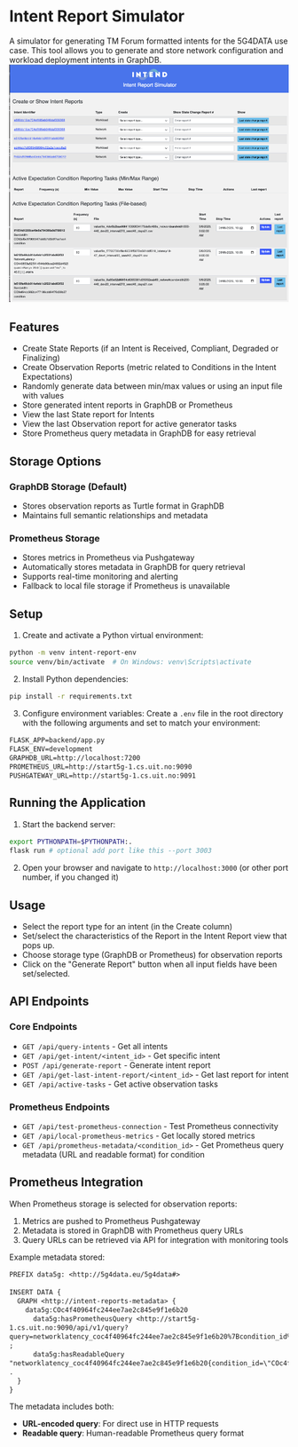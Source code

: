 # Intent Report Simulator

A simulator for generating TM Forum formatted intents for the 5G4DATA use case. This tool allows you to generate and store network configuration and workload deployment intents in GraphDB.
![Intent Simulator](./Intent-Report-Simulator.png)

## Features

- Create State Reports (if an Intent is Received, Compliant, Degraded or Finalizing)
- Create Observation Reports (metric related to Conditions in the Intent Expectations)
- Randomly generate data between min/max values or using an input file with values
- Store generated intent reports in GraphDB or Prometheus
- View the last State report for Intents
- View the last Observation report for active generator tasks
- Store Prometheus query metadata in GraphDB for easy retrieval

## Storage Options

### GraphDB Storage (Default)
- Stores observation reports as Turtle format in GraphDB
- Maintains full semantic relationships and metadata

### Prometheus Storage
- Stores metrics in Prometheus via Pushgateway
- Automatically stores metadata in GraphDB for query retrieval
- Supports real-time monitoring and alerting
- Fallback to local file storage if Prometheus is unavailable

## Setup

1. Create and activate a Python virtual environment:
```bash
python -m venv intent-report-env
source venv/bin/activate  # On Windows: venv\Scripts\activate
```

2. Install Python dependencies:
```bash
pip install -r requirements.txt
```

3. Configure environment variables:
Create a `.env` file in the root directory with the following arguments and set to match your environment:
```
FLASK_APP=backend/app.py
FLASK_ENV=development
GRAPHDB_URL=http://localhost:7200
PROMETHEUS_URL=http://start5g-1.cs.uit.no:9090
PUSHGATEWAY_URL=http://start5g-1.cs.uit.no:9091
```

## Running the Application

1. Start the backend server:
```bash
export PYTHONPATH=$PYTHONPATH:.
flask run # optional add port like this --port 3003
```

2. Open your browser and navigate to `http://localhost:3000` (or other port number, if you changed it)

## Usage
- Select the report type for an intent (in the Create column)
- Set/select the characteristics of the Report in the Intent Report view that pops up.
- Choose storage type (GraphDB or Prometheus) for observation reports
- Click on the "Generate Report" button when all input fields have been set/selected.

## API Endpoints

### Core Endpoints
- `GET /api/query-intents` - Get all intents
- `GET /api/get-intent/<intent_id>` - Get specific intent
- `POST /api/generate-report` - Generate intent report
- `GET /api/get-last-intent-report/<intent_id>` - Get last report for intent
- `GET /api/active-tasks` - Get active observation tasks

### Prometheus Endpoints
- `GET /api/test-prometheus-connection` - Test Prometheus connectivity
- `GET /api/local-prometheus-metrics` - Get locally stored metrics
- `GET /api/prometheus-metadata/<condition_id>` - Get Prometheus query metadata (URL and readable format) for condition

## Prometheus Integration

When Prometheus storage is selected for observation reports:
1. Metrics are pushed to Prometheus Pushgateway
2. Metadata is stored in GraphDB with Prometheus query URLs
3. Query URLs can be retrieved via API for integration with monitoring tools

Example metadata stored:
```sparql
PREFIX data5g: <http://5g4data.eu/5g4data#>

INSERT DATA {
  GRAPH <http://intent-reports-metadata> {
    data5g:COc4f40964fc244ee7ae2c845e9f1e6b20
      data5g:hasPrometheusQuery <http://start5g-1.cs.uit.no:9090/api/v1/query?query=networklatency_coc4f40964fc244ee7ae2c845e9f1e6b20%7Bcondition_id%3D%22COc4f40964fc244ee7ae2c845e9f1e6b20%22%2Cintent_id%3D%22I5390ae21279f46c9b85c082867b8b9de%22%2Cjob%3D%22intent_reports%22%7D> ;
      data5g:hasReadableQuery "networklatency_coc4f40964fc244ee7ae2c845e9f1e6b20{condition_id=\"COc4f40964fc244ee7ae2c845e9f1e6b20\",intent_id=\"I5390ae21279f46c9b85c082867b8b9de\",job=\"intent_reports\"}" .
  }
}
```

The metadata includes both:
- **URL-encoded query**: For direct use in HTTP requests
- **Readable query**: Human-readable Prometheus query format